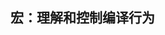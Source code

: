 ## 宏：理解和控制编译行为

<!-- 
参考：
https://doc.rust-lang.org/reference/macros.html
https://blog.rust-lang.org/2018/12/21/Procedural-Macros-in-Rust-2018.html
https://github.com/dtolnay/proc-macro-workshop
https://doc.rust-lang.org/edition-guide/introduction.html
-->
